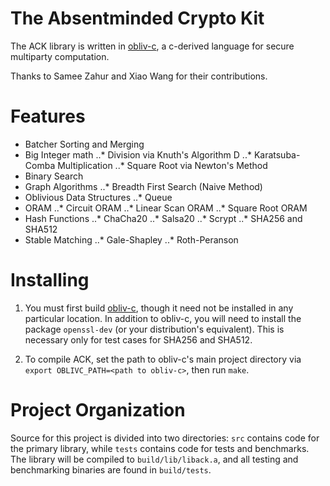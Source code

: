 The Absentminded Crypto Kit
=====

The ACK library is written in [obliv-c](https://github.com/samee/obliv-c/), a c-derived language for secure multiparty computation.

Thanks to Samee Zahur and Xiao Wang for their contributions.


Features
=====

* Batcher Sorting and Merging
* Big Integer math
..* Division via Knuth's Algorithm D
..* Karatsuba-Comba Multiplication
..* Square Root via Newton's Method
* Binary Search
* Graph Algorithms
..* Breadth First Search (Naive Method)
* Oblivious Data Structures
..* Queue
* ORAM
..* Circuit ORAM
..* Linear Scan ORAM
..* Square Root ORAM
* Hash Functions
..* ChaCha20
..* Salsa20
..* Scrypt
..* SHA256 and SHA512
* Stable Matching
..* Gale-Shapley
..* Roth-Peranson


Installing
=====

1. You must first build [obliv-c](https://github.com/samee/obliv-c/), though it need not be installed in any particular location. In addition to obliv-c, you will need to install the package `openssl-dev` (or your distribution's equivalent). This is necessary only for test cases for SHA256 and SHA512.

2. To compile ACK, set the path to obliv-c's main project directory via `export OBLIVC_PATH=<path to obliv-c>`, then run `make`.


Project Organization
=====

Source for this project is divided into two directories: `src` contains code for the primary library, while `tests` contains code for tests and benchmarks. The library will be compiled to `build/lib/liback.a`, and all testing and benchmarking binaries are found in `build/tests`.